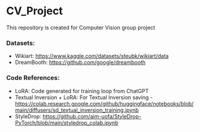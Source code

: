 # CV_Project
This repository is created for Computer Vision group project

### Datasets:
* Wikiart: https://www.kaggle.com/datasets/steubk/wikiart/data
* DreamBooth: https://github.com/google/dreambooth

### Code References:
* LoRA: Code generated for training loop from ChatGPT
* Textual Inversion + LoRA: For Textual Inversion saving - https://colab.research.google.com/github/huggingface/notebooks/blob/main/diffusers/sd_textual_inversion_training.ipynb
* StyleDrop: https://github.com/aim-uofa/StyleDrop-PyTorch/blob/main/styledrop_colab.ipynb
